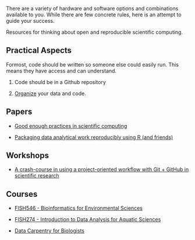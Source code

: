 
There are a variety of hardware and software options and combinations available to you. While there are few concrete rules, here is an attempt to guide your success.


Resources for thinking about open and reproducible scientific computing.


## Practical Aspects

Formost, code should be written so someone else could easily run. This means they have access and can understand.

1) Code should be in a Github repository 

2) [Organize](https://kbroman.org/steps2rr/pages/organize.html) your data and code. 





## Papers

- [Good enough practices in scientific computing](https://journals.plos.org/ploscompbiol/article?id=10.1371/journal.pcbi.1005510)

- [Packaging data analytical work reproducibly using R (and friends)](https://peerj.com/preprints/3192/)


## Workshops

- [A crash-course in using a project-oriented workflow with Git + GitHub in scientific research](https://github.com/OARS-SAFS/projects-with-github)


## Courses

- [FISH546 - Bioinformatics for Environmental Sciences](https://github.com/sr320/course-fish546-2021/wiki)

- [FISH274 - Introduction to Data Analysis for Aquatic Sciences](https://sr320.github.io/course-fish274-2021/)

- [Data Carpentry for Biologists](https://datacarpentry.org/semester-biology/)
